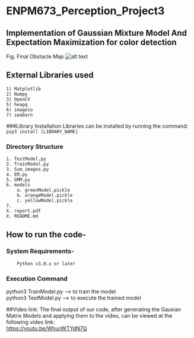 # ENPM673_Perception_Project3
## Implementation of Gaussian Mixture Model And Expectation Maximization for color detection 
Fig. Final Obstacle Map
    ![alt text](https:// "Map Title Text 1")
## External Libraries used
    1) Matplotlib
    2) Numpy
    3) OpenCV
    5) heapq
    6) imageio
    7) seaborn
 ###Library Installation
 Libraries can be installed by running the command:  
 `pip3 install [LIBRARY_NAME]`
 
### Directory Structure
    1. TestModel.py
    2. TrainModel.py
    3. Sum_images.py
    4. EM.py
    5. GMM.py
    6. models
        a. greenModel.pickle
        b. orangeModel.pickle
        c. yellowModel.pickle
    7. 
    X. report.pdf
    X. README.md
## How to run the code-
 ### System Requirements-
        Python v3.0.x or later
 ### Execution Command
 python3 TrainModel.py --> to train the model  
 python3 TestModel.py --> to execute the trained model
   
   
##Video link:
  The final output of our code, after generating the 
  Gausian Matrix Models and applying them to the video,
  can be viewed at the following video link:  
  https://youtu.be/WhunWTYdN7Q

   
